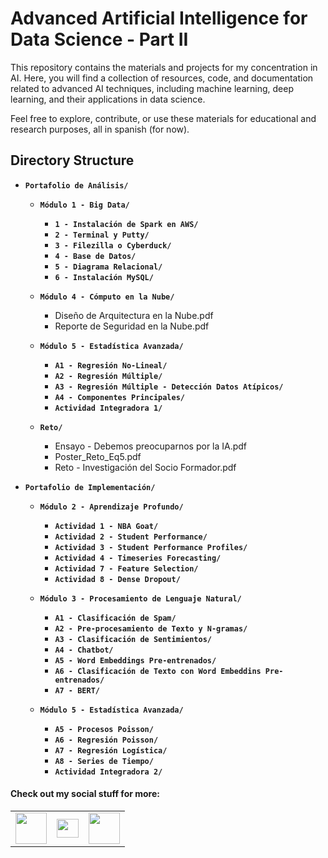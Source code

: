 # Advanced Artificial Intelligence for Data Science - Part II

This repository contains the materials and projects for my concentration in AI. Here, you will find a collection of resources, code, and documentation related to advanced AI techniques, including machine learning, deep learning, and their applications in data science.

Feel free to explore, contribute, or use these materials for educational and research purposes, all in spanish (for now).

## Directory Structure

- **`Portafolio de Análisis/`**
  - **`Módulo 1 - Big Data/`**
    - **`1 - Instalación de Spark en AWS/`**
    - **`2 - Terminal y Putty/`**
    - **`3 - Filezilla o Cyberduck/`**
    - **`4 - Base de Datos/`**
    - **`5 - Diagrama Relacional/`**
    - **`6 - Instalación MySQL/`**
      
  - **`Módulo 4 - Cómputo en la Nube/`**
    - Diseño de Arquitectura en la Nube.pdf
    - Reporte de Seguridad en la Nube.pdf
      
  - **`Módulo 5 - Estadística Avanzada/`**
    - **`A1 - Regresión No-Lineal/`**
    - **`A2 - Regresión Múltiple/`**
    - **`A3 - Regresión Múltiple - Detección Datos Atípicos/`**
    - **`A4 - Componentes Principales/`**
    - **`Actividad Integradora 1/`**
   
  - **`Reto/`**
    - Ensayo - Debemos preocuparnos por la IA.pdf
    - Poster_Reto_Eq5.pdf
    - Reto - Investigación del Socio Formador.pdf
  

- **`Portafolio de Implementación/`**
  - **`Módulo 2 - Aprendizaje Profundo/`**
    - **`Actividad 1 - NBA Goat/`**
    - **`Actividad 2 - Student Performance/`**
    - **`Actividad 3 - Student Performance Profiles/`**
    - **`Actividad 4 - Timeseries Forecasting/`**
    - **`Actividad 7 - Feature Selection/`**
    - **`Actividad 8 - Dense Dropout/`**
  
  - **`Módulo 3 - Procesamiento de Lenguaje Natural/`**
    - **`A1 - Clasificación de Spam/`**
    - **`A2 - Pre-procesamiento de Texto y N-gramas/`**
    - **`A3 - Clasificación de Sentimientos/`**
    - **`A4 - Chatbot/`**
    - **`A5 - Word Embeddings Pre-entrenados/`**
    - **`A6 - Clasificación de Texto con Word Embeddins Pre-entrenados/`**
    - **`A7 - BERT/`**
  
  - **`Módulo 5 - Estadística Avanzada/`**
    - **`A5 - Procesos Poisson/`**
    - **`A6 - Regresión Poisson/`**
    - **`A7 - Regresión Logística/`**
    - **`A8 - Series de Tiempo/`**
    - **`Actividad Integradora 2/`**


#### Check out my social stuff for more:


<table>
    <tbody>
        <tr>
            <td><a href="https://medium.com/@hibrantapia">
            <img height="50" src="https://www.vectorlogo.zone/logos/medium/medium-ar21.svg" />
            </a></td>
            <td><a href="https://twitter.com/HibranTapia">
            <img width = "35" height="30" src="https://cdn2.iconfinder.com/data/icons/threads-by-instagram/24/x-logo-twitter-new-brand-512.png" /> </a></td>
            <td><a href="https://www.linkedin.com/in/hibrantapia/">
            <img height="50" src="https://www.vectorlogo.zone/logos/linkedin/linkedin-ar21.svg" />
            </a></td>
